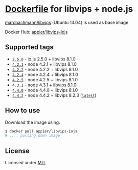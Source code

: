 # [Dockerfile](./Dockerfile) for libvips + node.js

[marcbachmann/libvips](https://registry.hub.docker.com/u/marcbachmann/libvips/) (Ubuntu 14.04) is used as base image.

Docker Hub: [appier/libvips-iojs](https://hub.docker.com/r/appier/libvips-iojs/)

## Supported tags

- [`2.5.0`](https://github.com/appier/dockerfile-libvips-iojs/tree/2.5.0) - io.js 2.5.0 + libvips 8.1.0
- [`4.2.1`](https://github.com/appier/dockerfile-libvips-iojs/tree/4.2.1) - node 4.2.1 + libvips 8.1.0
- [`4.2.2`](https://github.com/appier/dockerfile-libvips-iojs/tree/4.2.2) - node 4.2.2 + libvips 8.1.0
- [`4.2.4`](https://github.com/appier/dockerfile-libvips-iojs/tree/4.2.4) - node 4.2.4 + libvips 8.1.0
- [`4.2.5`](https://github.com/appier/dockerfile-libvips-iojs/tree/4.2.5) - node 4.2.5 + libvips 8.1.0
- [`4.3.1`](https://github.com/appier/dockerfile-libvips-iojs/tree/4.3.1) - node 4.3.1 + libvips 8.1.0
- [`4.4.0`](https://github.com/appier/dockerfile-libvips-iojs/tree/4.4.0) - node 4.4.0 + libvips 8.1.0
- [`4.4.2`](https://github.com/appier/dockerfile-libvips-iojs/tree/4.4.2) - node 4.4.2 + libvips 8.2.3 ([`latest`](https://github.com/appier/dockerfile-libvips-iojs/tree/master))

## How to use

Download the image using:

```bash
$ docker pull appier/libvips-iojs
# .... pulling down image
```

## License

Licensed under [MIT](http://opensource.org/licenses/mit-license.html)
